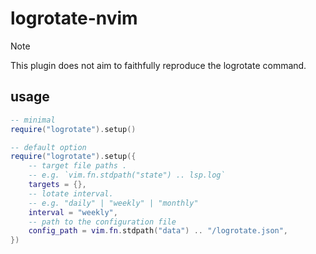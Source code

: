 # logrotate-nvim

> [!NOTE]
> This plugin does not aim to faithfully reproduce the logrotate command.

## usage
```lua
-- minimal
require("logrotate").setup()

-- default option
require("logrotate").setup({
    -- target file paths .
    -- e.g. `vim.fn.stdpath("state") .. lsp.log`
    targets = {},     
    -- lotate interval. 
    -- e.g. "daily" | "weekly" | "monthly"
    interval = "weekly", 
    -- path to the configuration file
    config_path = vim.fn.stdpath("data") .. "/logrotate.json",
})
```
